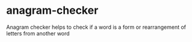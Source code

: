 # anagram-checker
Anagram checker helps to check if a word is a form or rearrangement of letters from another word
